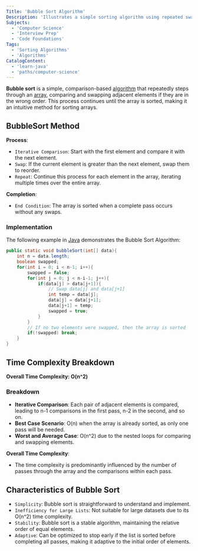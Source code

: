 ```yaml
---
Title: 'Bubble Sort Algorithm'
Description: 'Illustrates a simple sorting algorithm using repeated swapping of adjacent elements.'
Subjects:
  - 'Computer Science'
  - 'Interview Prep'
  - 'Code Foundations'
Tags:
  - 'Sorting Algorithms'
  - 'Algorithms'
CatalogContent:
  - 'learn-java'
  - 'paths/computer-science'
---
```


**Bubble sort** is a simple, comparison-based [algorithm](https://www.codecademy.com/resources/docs/general/algorithm) that repeatedly steps through an [array](https://www.codecademy.com/resources/docs/java/arrays), comparing and swapping adjacent elements if they are in the wrong order. This process continues until the array is sorted, making it an intuitive method for sorting arrays.

## BubbleSort Method

**Process**:

- `Iterative Comparison`: Start with the first element and compare it with the next element.
- `Swap`: If the current element is greater than the next element, swap them to reorder.
- `Repeat`: Continue this process for each element in the array, iterating multiple times over the entire array.

**Completion**:

- `End Condition`: The array is sorted when a complete pass occurs without any swaps.

### Implementation

The following example in [Java](https://www.codecademy.com/learn/learn-java) demonstrates the Bubble Sort Algorithm:

```java
public static void bubbleSort(int[] data){
    int n = data.length;
    boolean swapped;
    for(int i = 0; i < n-1; i++){
        swapped = false;
        for(int j = 0; j < n-i-1; j++){
            if(data[j] > data[j+1]){
                // Swap data[j] and data[j+1]
                int temp = data[j];
                data[j] = data[j+1];
                data[j+1] = temp;
                swapped = true;
            }
        }
        // If no two elements were swapped, then the array is sorted
        if(!swapped) break;
    }
}

```

## Time Complexity Breakdown
**Overall Time Complexity: O(n^2)**

### Breakdown
- **Iterative Comparison**: Each pair of adjacent elements is compared, leading to n-1 comparisons in the first pass, n-2 in the second, and so on.
- **Best Case Scenario**: O(n) when the array is already sorted, as only one pass will be needed.
- **Worst and Average Case**: O(n^2) due to the nested loops for comparing and swapping elements.

**Overall Time Complexity**:

- The time complexity is predominantly influenced by the number of passes through the array and the comparisons within each pass.

## Characteristics of Bubble Sort
- `Simplicity`: Bubble sort is straightforward to understand and implement.
- `Inefficiency for Large Lists`: Not suitable for large datasets due to its O(n^2) time complexity.
- `Stability`: Bubble sort is a stable algorithm, maintaining the relative order of equal elements.
- `Adaptive`: Can be optimized to stop early if the list is sorted before completing all passes, making it adaptive to the initial order of elements.
